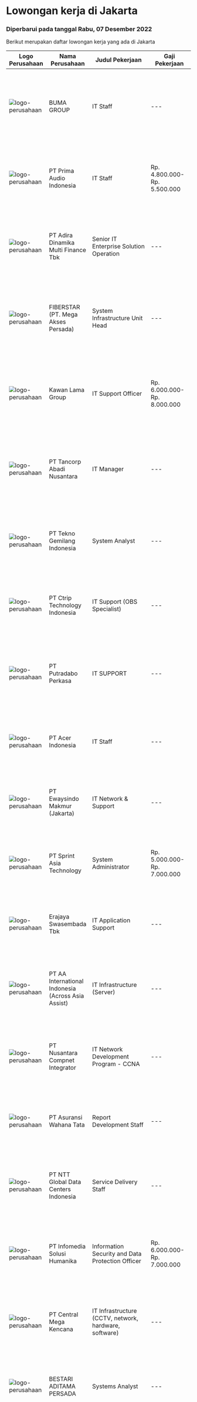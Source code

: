 
  # Lowongan kerja di Jakarta

  ### Diperbarui pada tanggal Rabu, 07 Desember 2022

  Berikut merupakan daftar lowongan kerja yang ada di Jakarta

  |Logo Perusahaan | Nama Perusahaan | Judul Pekerjaan | Gaji Pekerjaan | Lokasi | Deskripsi | Tanggal diunggah | Pranala |
  | -------------- | --------------- | --------------- | --------- | --------- | -------------- | ------- | ----------- |
  |![logo-perusahaan](https://image-service-cdn.seek.com.au/a906ef5c18dfdf92ea6d3949917c37faee5a7523/ee4dce1061f3f616224767ad58cb2fc751b8d2dc)|BUMA GROUP|IT Staff|---|Jakarta Utara|Job Description: Managed the procurement of warehouse goods and operational facilities Managed company assets Do stock opname of warehouse materials...|Selasa, 06 Desember 2022|https://www.jobstreet.co.id/id/job/it-staff-4133415?token=0~d5cc016e-3548-4fe8-a290-f530174ceb3f&sectionRank=1&jobId=jobstreet-id-job-4133415|
|![logo-perusahaan](https://image-service-cdn.seek.com.au/f74ce3b98e1ab10677170eadf5d495107e3b8d33/ee4dce1061f3f616224767ad58cb2fc751b8d2dc)|PT Prima Audio Indonesia|IT Staff|Rp. 4.800.000-Rp. 5.500.000|Jakarta Utara|Requirement : Diploma / Bachelor Degreein Information Technology, Computer Science or related field. Have Min. 1year experience as IT Support in...|Senin, 05 Desember 2022|https://www.jobstreet.co.id/id/job/it-staff-4130924?token=0~d5cc016e-3548-4fe8-a290-f530174ceb3f&sectionRank=2&jobId=jobstreet-id-job-4130924|
|![logo-perusahaan](https://image-service-cdn.seek.com.au/bbcabfd21962410ebbe6ab6694221821c4cad314/ee4dce1061f3f616224767ad58cb2fc751b8d2dc)|PT Adira Dinamika Multi Finance Tbk|Senior IT Enterprise Solution Operation|---|Jakarta Selatan|Job Description : Perform case issue analysis in accordance with business processes and applications Perform system control and monitoring,...|Selasa, 06 Desember 2022|https://www.jobstreet.co.id/id/job/senior-it-enterprise-solution-operation-4114099?token=0~d5cc016e-3548-4fe8-a290-f530174ceb3f&sectionRank=3&jobId=jobstreet-id-job-4114099|
|![logo-perusahaan](https://image-service-cdn.seek.com.au/9c3b1618c86d6346b3b30fc9bfa0d7065194f86c/ee4dce1061f3f616224767ad58cb2fc751b8d2dc)|FIBERSTAR (PT. Mega Akses Persada)|System Infrastructure Unit Head|---|Jakarta Selatan|Job Description: Manage and Maintenance Configuration of Network &amp; Security devices such as Firewall Fortinet(100D, 300D, 200D), Cisco (ISE, 3890,...|Rabu, 07 Desember 2022|https://www.jobstreet.co.id/id/job/system-infrastructure-unit-head-4134297?token=0~d5cc016e-3548-4fe8-a290-f530174ceb3f&sectionRank=4&jobId=jobstreet-id-job-4134297|
|![logo-perusahaan](https://image-service-cdn.seek.com.au/ee1d0f017c4f127b82bbf20bc2059668dedc00ee/ee4dce1061f3f616224767ad58cb2fc751b8d2dc)|Kawan Lama Group|IT Support Officer|Rp. 6.000.000-Rp. 8.000.000|Jakarta Barat|1. Melakukan instalasi, konfigurasi dan pendataan hardware, operating system dan aplikasi.2. Melakukan troubleshooting hardware dan kebutuhan helpdesk...|Selasa, 06 Desember 2022|https://www.jobstreet.co.id/id/job/it-support-officer-4133273?token=0~d5cc016e-3548-4fe8-a290-f530174ceb3f&sectionRank=5&jobId=jobstreet-id-job-4133273|
|![logo-perusahaan](https://image-service-cdn.seek.com.au/0652efd055f36d8e60bf80af55e8fc4a60ec4d88/ee4dce1061f3f616224767ad58cb2fc751b8d2dc)|PT Tancorp Abadi Nusantara|IT Manager|---|Jakarta Raya|Deskripsi Pekerjaan : Supervisi seluruh kegiatan departemen IT dan sistem komputerisasi Mendesain, mengembangkan, dan mengimplementasi sistem dan...|Senin, 05 Desember 2022|https://www.jobstreet.co.id/id/job/it-manager-4131729?token=0~d5cc016e-3548-4fe8-a290-f530174ceb3f&sectionRank=6&jobId=jobstreet-id-job-4131729|
|![logo-perusahaan](https://image-service-cdn.seek.com.au/791b692ef1bceca5bae4c4b296253378b6837e7c/ee4dce1061f3f616224767ad58cb2fc751b8d2dc)|PT Tekno Gemilang Indonesia|System Analyst|---|Jakarta Raya|Deploy, maintain, and troubleshoot core business applications, including application servers, associated hardware, endpoints, and databases Meet and...|Selasa, 06 Desember 2022|https://www.jobstreet.co.id/id/job/system-analyst-4133735?token=0~d5cc016e-3548-4fe8-a290-f530174ceb3f&sectionRank=7&jobId=jobstreet-id-job-4133735|
|![logo-perusahaan](https://image-service-cdn.seek.com.au/89b90589536d0204a831961ae03cf6a89a355a34/ee4dce1061f3f616224767ad58cb2fc751b8d2dc)|PT Ctrip Technology Indonesia|IT Support (OBS Specialist)|---|Jakarta Pusat|Responsibilities: Setting OBS System for livestreaming Installing and configuring computer hardware, software, systems, networks, printers, scanners...|Senin, 05 Desember 2022|https://www.jobstreet.co.id/id/job/it-support-obs-specialist-4131074?token=0~d5cc016e-3548-4fe8-a290-f530174ceb3f&sectionRank=8&jobId=jobstreet-id-job-4131074|
|![logo-perusahaan](https://image-service-cdn.seek.com.au/19ec5851e95e0a30f657e3ea944003c8caf95438/ee4dce1061f3f616224767ad58cb2fc751b8d2dc)|PT Putradabo Perkasa|IT SUPPORT|---|Jakarta Barat|Keuntungan•	Jenjang Karir•	Gaji &amp; Tunjangan Kompetitif•	Pengembangan Karyawan, Training•	BPJS-Tk, Uang Makan, Uang Transport, Uang Overtime/Luar...|Senin, 05 Desember 2022|https://www.jobstreet.co.id/id/job/it-support-4130654?token=0~d5cc016e-3548-4fe8-a290-f530174ceb3f&sectionRank=9&jobId=jobstreet-id-job-4130654|
|![logo-perusahaan](https://image-service-cdn.seek.com.au/fc0efd797564b7a68a740396b2794112edd7a7b5/ee4dce1061f3f616224767ad58cb2fc751b8d2dc)|PT Acer Indonesia|IT Staff|---|Jakarta Pusat|Monitoring Network &amp; Infrastructure device Supporting and troubleshooting employee’s hardware or software Maintain IT Asset &amp; Administration...|Senin, 05 Desember 2022|https://www.jobstreet.co.id/id/job/it-staff-4131730?token=0~d5cc016e-3548-4fe8-a290-f530174ceb3f&sectionRank=10&jobId=jobstreet-id-job-4131730|
|![logo-perusahaan](https://image-service-cdn.seek.com.au/fb9094976ede4f993080149723996a78c8fbefb6/ee4dce1061f3f616224767ad58cb2fc751b8d2dc)|PT Ewaysindo Makmur (Jakarta)|IT Network & Support|---|Jakarta Pusat|Job Description : Set up / konfigurasi dan trouble shooting terhadap network security Monitoring network Melakukan maintenance network Melakukan...|Senin, 05 Desember 2022|https://www.jobstreet.co.id/id/job/it-network-support-4132210?token=0~d5cc016e-3548-4fe8-a290-f530174ceb3f&sectionRank=11&jobId=jobstreet-id-job-4132210|
|![logo-perusahaan](https://image-service-cdn.seek.com.au/e9daacd86ba7e877a3e09a89addf40481b6d268f/ee4dce1061f3f616224767ad58cb2fc751b8d2dc)|PT Sprint Asia Technology|System Administrator|Rp. 5.000.000-Rp. 7.000.000|Jakarta Selatan|Requirements :  SMK IT/Jaringan, D3/S1 Pengalaman minimal 1 tahun di bidang IT infrastruktur. Lebih disukai yang berspesialisasi dalam Administrator...|Selasa, 06 Desember 2022|https://www.jobstreet.co.id/id/job/system-administrator-4134003?token=0~d5cc016e-3548-4fe8-a290-f530174ceb3f&sectionRank=12&jobId=jobstreet-id-job-4134003|
|![logo-perusahaan](https://image-service-cdn.seek.com.au/5fb60031631214ceb2e25f890c8bde39516f01d9/ee4dce1061f3f616224767ad58cb2fc751b8d2dc)|Erajaya Swasembada Tbk|IT Application Support|---|Jakarta Raya|Tugas dan Tanggung Jawab:  Melakukan instalasi dan konfigurasi aplikasi (yang telah di serahterimakan dari BA &amp; Development ke Team Application...|Senin, 05 Desember 2022|https://www.jobstreet.co.id/id/job/it-application-support-4131357?token=0~d5cc016e-3548-4fe8-a290-f530174ceb3f&sectionRank=13&jobId=jobstreet-id-job-4131357|
|![logo-perusahaan](https://image-service-cdn.seek.com.au/4fb051ab086a259a97c682e82c0a2b07939b3db9/ee4dce1061f3f616224767ad58cb2fc751b8d2dc)|PT AA International Indonesia (Across Asia Assist)|IT Infrastructure (Server)|---|Jakarta Selatan|Job Responsibility: Configure and troubleshoot network : VLAN, Routing, WAN, DHCP, Acces rule Understand configure LAN/WAN Understand configure and...|Selasa, 06 Desember 2022|https://www.jobstreet.co.id/id/job/it-infrastructure-server-4133014?token=0~d5cc016e-3548-4fe8-a290-f530174ceb3f&sectionRank=14&jobId=jobstreet-id-job-4133014|
|![logo-perusahaan](https://image-service-cdn.seek.com.au/faf1379cb2f8ff5c87162dc20c60c0d2f63dba1c/ee4dce1061f3f616224767ad58cb2fc751b8d2dc)|PT Nusantara Compnet Integrator|IT Network Development Program - CCNA|---|Jakarta Barat|What is IT Network Development Program (IDP)?IDP (IT Development Program) offers a unique opportunity for IT enthusiasts in computer science who share...|Selasa, 06 Desember 2022|https://www.jobstreet.co.id/id/job/it-network-development-program-ccna-4133953?token=0~d5cc016e-3548-4fe8-a290-f530174ceb3f&sectionRank=15&jobId=jobstreet-id-job-4133953|
|![logo-perusahaan](https://i.ibb.co/sqvTCh9/112815900-stock-vector-no-image-available-icon-flat-vector.webp)|PT Asuransi Wahana Tata|Report Development Staff|---|Jakarta Selatan|** Have received the full dose of covid vaccination is a must. Responsibilites: Create a data report system design for the company's information...|Selasa, 06 Desember 2022|https://www.jobstreet.co.id/id/job/report-development-staff-4133369?token=0~d5cc016e-3548-4fe8-a290-f530174ceb3f&sectionRank=16&jobId=jobstreet-id-job-4133369|
|![logo-perusahaan](https://image-service-cdn.seek.com.au/f94f815683a601b5a3a73b551999f73bbd3c3a30/ee4dce1061f3f616224767ad58cb2fc751b8d2dc)|PT NTT Global Data Centers Indonesia|Service Delivery Staff|---|Jakarta Selatan|Deskripsi Pekerjaan Responsible for management of project engineers Make a presentation for our datacenter and conduct site tour for customer Support...|Selasa, 06 Desember 2022|https://www.jobstreet.co.id/id/job/service-delivery-staff-4133085?token=0~d5cc016e-3548-4fe8-a290-f530174ceb3f&sectionRank=17&jobId=jobstreet-id-job-4133085|
|![logo-perusahaan](https://image-service-cdn.seek.com.au/63373d162568ae23aa2bd2a36d347af5a9d4476e/ee4dce1061f3f616224767ad58cb2fc751b8d2dc)|PT Infomedia Solusi Humanika|Information Security and Data Protection Officer|Rp. 6.000.000-Rp. 7.000.000|Jakarta Selatan|Memiliki pengalaman dalam operasi dan pengembangan perlindungan data min. 1 tahun Memiliki pengetahuan kerja tentang solusi perlindungan data Memiliki...|Selasa, 06 Desember 2022|https://www.jobstreet.co.id/id/job/information-security-and-data-protection-officer-4133260?token=0~d5cc016e-3548-4fe8-a290-f530174ceb3f&sectionRank=18&jobId=jobstreet-id-job-4133260|
|![logo-perusahaan](https://image-service-cdn.seek.com.au/9b52fef82892a49f4a34879ca04e63534ac5d07a/ee4dce1061f3f616224767ad58cb2fc751b8d2dc)|PT Central Mega Kencana|IT Infrastructure (CCTV, network, hardware, software)|---|Jakarta Raya|RESPONSIBILITY : Install and maintain CCTV Install and maintain laptop (hardware and software) Maintain network (MikroTik, PPTP) Responsible for...|Senin, 05 Desember 2022|https://www.jobstreet.co.id/id/job/it-infrastructure-cctv-network-hardware-software-4131197?token=0~d5cc016e-3548-4fe8-a290-f530174ceb3f&sectionRank=19&jobId=jobstreet-id-job-4131197|
|![logo-perusahaan](https://image-service-cdn.seek.com.au/c0bb00d79b1b8edcc8f6236ce507749cb0cbfc05/ee4dce1061f3f616224767ad58cb2fc751b8d2dc)|BESTARI ADITAMA PERSADA|Systems Analyst|---|Jakarta Timur|Job OverviewWe are one of the leaders in our field. We're now hiring a Systems Analyst to join our existing top-notch team. If you're dedicated and...|Selasa, 06 Desember 2022|https://www.jobstreet.co.id/id/job/systems-analyst-4133211?token=0~d5cc016e-3548-4fe8-a290-f530174ceb3f&sectionRank=20&jobId=jobstreet-id-job-4133211|
|![logo-perusahaan](https://image-service-cdn.seek.com.au/01cd86444ba33e86855e0cce80ed2ebf9dcff3e2/ee4dce1061f3f616224767ad58cb2fc751b8d2dc)|ATech Solution|IT Project Executive|---|Bali|The job duties and responsibility of this role: Work independently and take full responsibility of managing projects of various sizes from ideation to...|Selasa, 06 Desember 2022|https://www.jobstreet.co.id/id/job/it-project-executive-4132765?token=0~d5cc016e-3548-4fe8-a290-f530174ceb3f&sectionRank=21&jobId=jobstreet-id-job-4132765|
|![logo-perusahaan](https://image-service-cdn.seek.com.au/4de9b6375131ebf6266154114b0200980b4ac69e/ee4dce1061f3f616224767ad58cb2fc751b8d2dc)|PT Bintang Aplikasi Perkasa|Programmer  IT|Rp. 5.000.000-Rp. 6.000.000|Jakarta Utara|Melakukan pengembangan (analisis dan developmennt) sistem aplikasi yang dibutuhkan oleh perusahaan. Bertanggung jawab untuk memelihara dan...|Selasa, 06 Desember 2022|https://www.jobstreet.co.id/id/job/programmer-it-4133866?token=0~d5cc016e-3548-4fe8-a290-f530174ceb3f&sectionRank=22&jobId=jobstreet-id-job-4133866|
|![logo-perusahaan](https://image-service-cdn.seek.com.au/baae277647eef5609093584fcbeb4b037acc20f0/ee4dce1061f3f616224767ad58cb2fc751b8d2dc)|PT Tokio Marine Life Insurance Indonesia|INFRASTRUCTURE & SECURITY ENGINEER|---|Jakarta Raya|Responsibilities: Determine what the organization needs in the security and infrastructure system before building it out tasks both for the Cloud and...|Selasa, 06 Desember 2022|https://www.jobstreet.co.id/id/job/infrastructure-security-engineer-4113469?token=0~d5cc016e-3548-4fe8-a290-f530174ceb3f&sectionRank=23&jobId=jobstreet-id-job-4113469|
|![logo-perusahaan](https://image-service-cdn.seek.com.au/e3e682e9aed99884c711d8a9f2f0ec5411474ac6/ee4dce1061f3f616224767ad58cb2fc751b8d2dc)|PT Intiland Development Tbk|IT Web Developer (Jakarta)|---|Jakarta Pusat|Tanggung jawab: Menyediakan dan mengembangkan aplikasi berbasis web atau mobile apps yang berkualitas, berguna dan tepat waktu Monitoring aplikasi...|Selasa, 06 Desember 2022|https://www.jobstreet.co.id/id/job/it-web-developer-jakarta-4133860?token=0~d5cc016e-3548-4fe8-a290-f530174ceb3f&sectionRank=24&jobId=jobstreet-id-job-4133860|
|![logo-perusahaan](https://image-service-cdn.seek.com.au/2575faa731bca3ef3184c6f37af9ee05bb901458/ee4dce1061f3f616224767ad58cb2fc751b8d2dc)|PT Napan Persada|IT MANAGER|---|Jakarta Raya|JOB DESCRIPTION: Manage IT team and monitor performance. Oversee the annual IT budget and ensure cost effectiveness. Monitor daily operations,...|Senin, 05 Desember 2022|https://www.jobstreet.co.id/id/job/it-manager-4131185?token=0~d5cc016e-3548-4fe8-a290-f530174ceb3f&sectionRank=25&jobId=jobstreet-id-job-4131185|
|![logo-perusahaan](https://image-service-cdn.seek.com.au/d0e191917eabb23ccfa72cddc62d41075567c3b9/ee4dce1061f3f616224767ad58cb2fc751b8d2dc)|Steradian Data Optima|Agile IT Project Manager|Rp. 15.000.000-Rp. 20.000.000|Jakarta Raya|Responsibilities Create and maintain project from planning, execution to close-out. Manage task distribution and make sure deliverables delivered....|Selasa, 06 Desember 2022|https://www.jobstreet.co.id/id/job/agile-it-project-manager-4133936?token=0~d5cc016e-3548-4fe8-a290-f530174ceb3f&sectionRank=26&jobId=jobstreet-id-job-4133936|
|![logo-perusahaan](https://image-service-cdn.seek.com.au/0022fc11f4becc787c1138f2cceb86cbec0beef2/ee4dce1061f3f616224767ad58cb2fc751b8d2dc)|PT Ako Media Asia|System Analyst|---|Jakarta Raya|Gather business requirements from the client. Formulate business flow according to the requirements. Formulate application process based on business...|Selasa, 06 Desember 2022|https://www.jobstreet.co.id/id/job/system-analyst-4134053?token=0~d5cc016e-3548-4fe8-a290-f530174ceb3f&sectionRank=27&jobId=jobstreet-id-job-4134053|
|![logo-perusahaan](https://image-service-cdn.seek.com.au/62148b692fdfbf4a4a11c7764913b8f0db15fa3f/ee4dce1061f3f616224767ad58cb2fc751b8d2dc)|PT Hipernet Indodata|Technical Support|Rp. 5.000.000-Rp. 7.000.000|Jakarta Barat|Qualification: Maximum 30 years old Minimum Bachelor Degree from Computer Science (Computer Engineering, Information Engineering, Information System,...|Senin, 05 Desember 2022|https://www.jobstreet.co.id/id/job/technical-support-4131774?token=0~d5cc016e-3548-4fe8-a290-f530174ceb3f&sectionRank=28&jobId=jobstreet-id-job-4131774|
|![logo-perusahaan](https://image-service-cdn.seek.com.au/54993bb1f2d4d0100bd1395ebfa53bc71346c6a2/ee4dce1061f3f616224767ad58cb2fc751b8d2dc)|PT Bussan Auto Finance (BAF)|IT Infrastructure (DevOps) Specialist|---|Jakarta Selatan|Job Description: Installation and maintain Kubernetes or openshift container platform Create CI/CD pipeline using jenkin or another CI/CD Tools,...|Selasa, 06 Desember 2022|https://www.jobstreet.co.id/id/job/it-infrastructure-devops-specialist-4113960?token=0~d5cc016e-3548-4fe8-a290-f530174ceb3f&sectionRank=29&jobId=jobstreet-id-job-4113960|
|![logo-perusahaan](https://image-service-cdn.seek.com.au/54993bb1f2d4d0100bd1395ebfa53bc71346c6a2/ee4dce1061f3f616224767ad58cb2fc751b8d2dc)|PT Bussan Auto Finance (BAF)|IT Data (Enterprise) Architect Specialist|---|Jakarta Raya|Create a baseline of architectural data for systems developed in-house and outsourced Communicate with management, subject matter experts and IT in...|Selasa, 06 Desember 2022|https://www.jobstreet.co.id/id/job/it-data-enterprise-architect-specialist-4133259?token=0~d5cc016e-3548-4fe8-a290-f530174ceb3f&sectionRank=30&jobId=jobstreet-id-job-4133259|


  [Kembali ke daftar lowongan kerja 🔙](../README.md#daftar-lowongan-kerja)
  